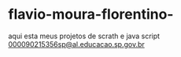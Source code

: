 # flavio-moura-florentino-
aqui esta meus projetos de scrath e java script
000090215356sp@al.educacao.sp.gov.br

